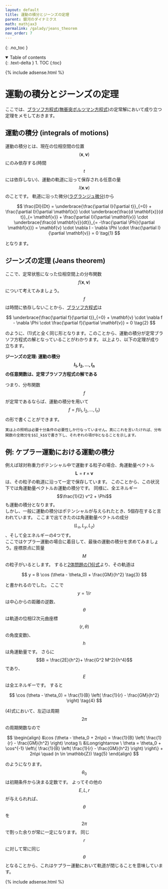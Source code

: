 ```yaml
---
layout: default
title: 運動の積分とジーンズの定理
parent: 銀河のダイナミクス
math: mathjax3
permalink: /galady/jeans_theorem
nav_order: 7
---
```


{: .no_toc }

<details open markdown="block">
  <summary>
    Table of contents
  </summary>
  {: .text-delta }
1. TOC
{:toc}
</details>

{% include adsense.html %} 

# 運動の積分とジーンズの定理

ここでは、[ブラソフ方程式(無衝突ボルツマン方程式)](/galady/vlasov)の定常解において成り立つ定理をメモしておきます。

## 運動の積分 (integrals of motions)

運動の積分とは、現在の位相空間の位置$$(\mathbf{x}, \mathbf{v})$$にのみ依存する(時間$$t$$には依存しない)、運動の軌道に沿って保存される任意の量$$I(\mathbf{x}. \mathbf{v})$$のことです。
軌道に沿った微分([ラグランジュ微分](/mhd//mhd/euler_lagrange))から

$$
\frac{DI}{Dt} 
= \underbrace{\frac{\partial I}{\partial t}}_{=0} + \frac{\partial I}{\partial \mathbf{x}} \cdot \underbrace{\frac{d \mathbf{x}}{d t}}_{= \mathbf{v}} + \frac{\partial I}{\partial \mathbf{v}} \cdot \underbrace{\frac{d \mathbf{v}}{dt}}_{= -\frac{\partial \Phi}{\partial \mathbf{x}}} 
= \mathbf{v} \cdot \nabla I - \nabla \Phi \cdot \frac{\partial I}{\partial \mathbf{v}} 
= 0 \tag{1}
$$

となります。

## ジーンズの定理 (Jeans theorem)

ここで、定常状態になった位相空間上の分布関数$$f(\mathbf{x}, \mathbf{v})$$について考えてみましょう。$$f$$は時間に依存しないことから、[ブラソフ方程式](/galady/vlasov)は

$$
\underbrace{\frac{\partial f}{\partial t}}_{=0} + \mathbf{v} \cdot \nabla f - \nabla \Phi \cdot \frac{\partial f}{\partial \mathbf{v}} 
= 0 \tag{2}
$$

のように、(1)式と全く同じ形となります。このことから、運動の積分が定常ブラソフ方程式の解となっていることがわかります。
以上より、以下の定理が成り立ちます。

**ジーンズの定理: 運動の積分$$I_1, I_2, \dots, I_n$$の任意関数は、定常ブラソフ方程式の解である**

つまり、分布関数$$f$$が定常であるならば、運動の積分を用いて$$f = f(I_1, I_2, \dots, I_n)$$の形で書くことができます。

```
実は上の照明は必要十分条件の必要性しか行なっていません。真にこれを言いたければ、分布関数の全微分を$$I_k$$で書き下し、それぞれの項が0となることを示します。
```

## 例: ケプラー運動における運動の積分

例えば球対称重力ポテンシャル中で運動する粒子の場合、角運動量ベクトル$$\mathbf{L} = \mathbf{r} \times \mathbf{v}$$は、その粒子の軌道に沿って一定で保存しています。
このことから、この状況下では角運動量ベクトルお運動の積分です。
同様に、全エネルギー$$\frac{1}{2} v^2 + \Phi$$も運動の積分となります。  
しかし、一般に運動の積分はポテンシャルが与えられたとき、5個存在すると言われています。
ここまで出てきたのは角運動量ベクトルの成分$$(L_x, L_y, L_z)$$、そして全エネルギーの4つです。  
ここではケプラー運動の場合に着目して、最後の運動の積分を求めてみましょう。座標原点に質量$$M$$の粒子がいるとします。
すると[2体問題の(16)式](/galady/twobody)より、その軌道は

$$
y 
= B \cos (\theta - \theta_0) + \frac{GM}{h^2} \tag{3}
$$

と書かれるのでした。
ここで$$y = 1/r$$は中心からの距離の逆数、$$\theta$$は軌道の位相(2次元曲座標$$(r, \theta)$$の角度変数)、$$h$$は角運動量です。
さらに$$B = \frac{2E}{h^2}+ \frac{G^2 M^2}{h^4}$$であり、$$E$$は全エネルギーです。
すると

$$
\cos (\theta - \theta_0) 
= \frac{1}{B} \left( \frac{1}{r} - \frac{GM}{h^2} \right) \tag{4}
$$

(4)式において、左辺は周期$$2\pi$$の周期関数なので

$$
\begin{align}
&\cos (\theta - \theta_0 + 2n\pi) 
= \frac{1}{B} \left( \frac{1}{r} - \frac{GM}{h^2} \right) \notag \\
&\Longrightarrow \ 
\theta 
= \theta_0 + \cos^{-1} \left\{ \frac{1}{B} \left( \frac{1}{r} - \frac{GM}{h^2} \right) \right\} + 2n\pi 
\quad (n \in \mathbb{Z}) \tag{5}
\end{align}
$$

のようになります。$$\theta_0$$は初期条件から決まる定数です。
よってその他の$$E, L, r$$が与えられれば、$$\theta$$を$$2\pi$$で割った余りが常に一定になります。
同じ$$r$$に対して常に同じ$$\theta$$となることから、これはケプラー運動において軌道が閉じることを意味しています。

{% include adsense.html %} 
